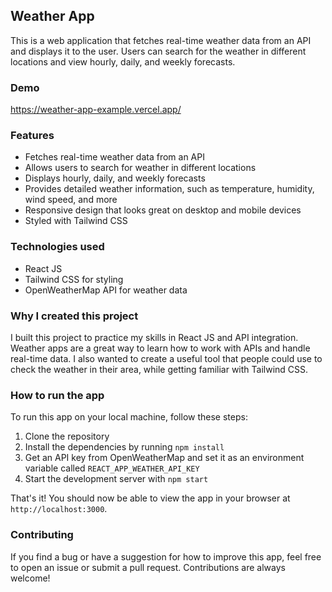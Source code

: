 
## Weather App

This is a web application that fetches real-time weather data from an API and displays it to the user. Users can search for the weather in different locations and view hourly, daily, and weekly forecasts.

### Demo
 
 https://weather-app-example.vercel.app/
 

### Features

-   Fetches real-time weather data from an API
-   Allows users to search for weather in different locations
-   Displays hourly, daily, and weekly forecasts
-   Provides detailed weather information, such as temperature, humidity, wind speed, and more
-   Responsive design that looks great on desktop and mobile devices
-   Styled with Tailwind CSS

### Technologies used

-   React JS
-   Tailwind CSS for styling
-   OpenWeatherMap API for weather data

### Why I created this project

I built this project to practice my skills in React JS and API integration. Weather apps are a great way to learn how to work with APIs and handle real-time data. I also wanted to create a useful tool that people could use to check the weather in their area, while getting familiar with Tailwind CSS.

### How to run the app

To run this app on your local machine, follow these steps:

1.  Clone the repository
2.  Install the dependencies by running `npm install`
3.  Get an API key from OpenWeatherMap and set it as an environment variable called `REACT_APP_WEATHER_API_KEY`
4.  Start the development server with `npm start`

That's it! You should now be able to view the app in your browser at `http://localhost:3000`.

### Contributing

If you find a bug or have a suggestion for how to improve this app, feel free to open an issue or submit a pull request. Contributions are always welcome!
